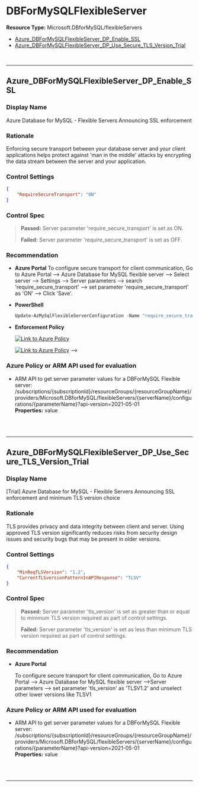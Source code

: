 # DBForMySQLFlexibleServer

**Resource Type:** Microsoft.DBforMySQL/flexibleServers 

<!-- TOC -->

- [Azure_DBForMySQLFlexibleServer_DP_Enable_SSL](#azure_dbformysqlflexibleserver_dp_enable_ssl)
- [Azure_DBForMySQLFlexibleServer_DP_Use_Secure_TLS_Version_Trial](#azure_dbformysqlflexibleServer_dp_use_secure_tls_version_trial)

<!-- /TOC -->
<br/>

___ 

## Azure_DBForMySQLFlexibleServer_DP_Enable_SSL

### Display Name 
Azure Database for MySQL - Flexible Servers Announcing SSL enforcement

### Rationale 
Enforcing secure transport between your database server and your client applications helps protect against 'man in the middle' attacks by encrypting the data stream between the server and your application. 

### Control Settings 
```json 
{
    "RequireSecureTransport": "ON"
}
 ```  

### Control Spec 

> **Passed:** 
>  Server parameter 'require_secure_transport' is set as ON.
> 
> **Failed:** 
>  Server parameter 'require_secure_transport' is set as OFF.
> 
### Recommendation 

- **Azure Portal** 
To configure secure transport for client communication, Go to Azure Portal --> Azure Database for MySQL flexible server --> Select server --> Settings --> Server parameters --> search 'require_secure_transport' --> set parameter 'require_secure_transport' as 'ON' --> Click 'Save'.

- **PowerShell** 

	 ```powershell 
	 Update-AzMySqlFlexibleServerConfiguration -Name "require_secure_transport"  -ResourceGroupName <ResourceGroupName>  -ServerName <ServerName> -Value "ON" 
	 ```  

- **Enforcement Policy** 

	 [![Link to Azure Policy](https://raw.githubusercontent.com/MSFT-Chirag/AzTS-docs/main/Assets/View_Definition.jpg)](https://portal.azure.com/#blade/Microsoft_Azure_Policy/CreatePolicyDefinitionBlade/uri/<policy-raw-link>) 

	 [![Link to Azure Policy](https://raw.githubusercontent.com/MSFT-Chirag/AzTS-docs/main/Assets/Deploy_To_Azure.jpg)](https://portal.azure.com/#blade/Microsoft_Azure_Policy/CreatePolicyDefinitionBlade/uri/<policy-raw-link>)  -->

### Azure Policy or ARM API used for evaluation 

- ARM API to get server parameter values for a DBForMySQL Flexible server: /subscriptions/{subscriptionId}/resourceGroups/{resourceGroupName}/providers/Microsoft.DBforMySQL/flexibleServers/{serverName}/configurations/{parameterName}?api-version=2021-05-01<br />
**Properties:** value
 <br />

<br />

___ 

## Azure_DBForMySQLFlexibleServer_DP_Use_Secure_TLS_Version_Trial 

### Display Name 
[Trial] Azure Database for MySQL - Flexible Servers Announcing SSL enforcement and minimum TLS version choice

### Rationale 
TLS provides privacy and data integrity between client and server. Using approved TLS version significantly reduces risks from security design issues and security bugs that may be present in older versions. 

### Control Settings 
```json 
{
    "MinReqTLSVersion": "1.2",
    "CurrentTLSversionPatternInAPIResponse": "TLSV"
}
 ```

### Control Spec 

> **Passed:** 
> Server parameter 'tls_version' is set as greater than or equal to minimum TLS version required as part of control settings.
> 
> **Failed:** 
> Server parameter 'tls_version' is set as less than minimum TLS version required as part of control settings.
>  
### Recommendation 

- **Azure Portal** 

	To configure secure transport for client communication, Go to Azure Portal --> Azure Database for MySQL flexible server -->Server parameters --> set parameter 'tls_version' as 'TLSV1.2' and unselect other lower versions like TLSV1

<!---- **PowerShell** 

	 ```powershell 
	 $variable = 'apple' 
	 ```  

- **Enforcement Policy** 

	 [![Link to Azure Policy](https://raw.githubusercontent.com/MSFT-Chirag/AzTS-docs/main/Assets/View_Definition.jpg)](https://portal.azure.com/#blade/Microsoft_Azure_Policy/CreatePolicyDefinitionBlade/uri/<policy-raw-link>) 

	 [![Link to Azure Policy](https://raw.githubusercontent.com/MSFT-Chirag/AzTS-docs/main/Assets/Deploy_To_Azure.jpg)](https://portal.azure.com/#blade/Microsoft_Azure_Policy/CreatePolicyDefinitionBlade/uri/<policy-raw-link>) --->

### Azure Policy or ARM API used for evaluation 

- ARM API to get server parameter values for a DBForMySQL Flexible server: /subscriptions/{subscriptionId}/resourceGroups/{resourceGroupName}/providers/Microsoft.DBforMySQL/flexibleServers/{serverName}/configurations/{parameterName}?api-version=2021-05-01<br />
**Properties:** value
 <br />

<br />

___ 

